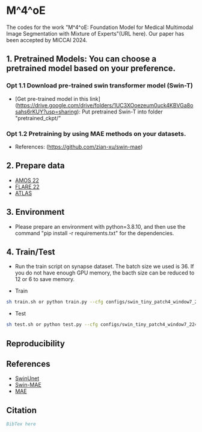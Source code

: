 # M^4^oE

The codes for the work "M^4^oE: Foundation Model for Medical Multimodal Image Segmentation with Mixture of Experts"(URL here). Our paper has been accepted by MICCAI 2024.

## 1. Pretrained Models: You can choose a pretrained model based on your preference.

### Opt 1.1 Download pre-trained swin transformer model (Swin-T)

* [Get pre-trained model in this link] (https://drive.google.com/drive/folders/1UC3XOoezeum0uck4KBVGa8osahs6rKUY?usp=sharing): Put pretrained Swin-T into folder "pretrained_ckpt/”

### Opt 1.2 Pretraining by using MAE methods on your datasets.

- References: (https://github.com/zian-xu/swin-mae)

## 2. Prepare data

- [AMOS 22](https://amos22.grand-challenge.org/Dataset/)
- [FLARE 22](https://flare22.grand-challenge.org/)
- [ATLAS](https://atlas.grand-challenge.org/)

## 3. Environment

- Please prepare an environment with python=3.8.10, and then use the command "pip install -r requirements.txt" for the dependencies.

## 4. Train/Test

- Run the train script on synapse dataset. The batch size we used is 36. If you do not have enough GPU memory, the bacth size can be reduced to 12 or 6 to save memory.

- Train

```bash
sh train.sh or python train.py --cfg configs/swin_tiny_patch4_window7_224_lite.yaml --root_path your DATA_DIR --max_epochs 150 --output_dir your OUT_DIR  --img_size 224 --base_lr 0.05 --batch_size 24
```

- Test 

```bash
sh test.sh or python test.py --cfg configs/swin_tiny_patch4_window7_224_lite.yaml --is_saveni --volume_path your DATA_DIR --output_dir your OUT_DIR --max_epoch 150 --base_lr 0.05 --img_size 224 --batch_size 24
```

## Reproducibility

## References

* [SwinUnet](https://github.com/HuCaoFighting/Swin-Unet)
* [Swin-MAE](https://github.com/zian-xu/swin-mae)
* [MAE](https://github.com/facebookresearch/mae)

## Citation

```bibtex
BibTex here
```

